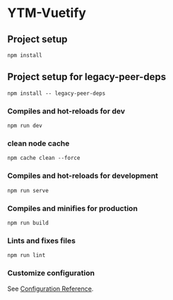 # YTM-Vuetify

## Project setup
```
npm install
```

## Project setup for legacy-peer-deps
```
npm install -- legacy-peer-deps
```

### Compiles and hot-reloads for dev
```
npm run dev
```

### clean node cache
```
npm cache clean --force
```

### Compiles and hot-reloads for development
```
npm run serve
```

### Compiles and minifies for production
```
npm run build
```

### Lints and fixes files
```
npm run lint
```

### Customize configuration
See [Configuration Reference](https://cli.vuejs.org/config/).
